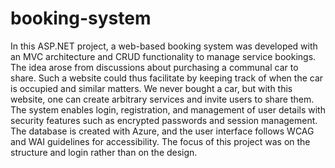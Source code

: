 # booking-system
In this ASP.NET project, a web-based booking system was developed with an MVC architecture and CRUD functionality to manage service bookings. The idea arose from discussions about purchasing a communal car to share. Such a website could thus facilitate by keeping track of when the car is occupied and similar matters. We never bought a car, but with this website, one can create arbitrary services and invite users to share them. The system enables login, registration, and management of user details with security features such as encrypted passwords and session management. The database is created with Azure, and the user interface follows WCAG and WAI guidelines for accessibility. The focus of this project was on the structure and login rather than on the design.
